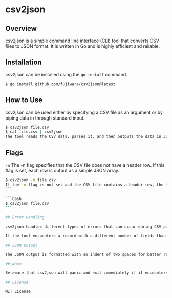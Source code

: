 # csv2json

## Overview

csv2json is a simple command line interface (CLI) tool that converts CSV files to JSON format. It is written in Go and is highly efficient and reliable.

## Installation

csv2json can be installed using the `go install` command.

```bash
$ go install github.com/fujiwara/csv2json@latest
```

## How to Use

csv2json can be used either by specifying a CSV file as an argument or by piping data in through standard input.

```bash
$ csv2json file.csv
$ cat file.csv | csv2json
The tool reads the CSV data, parses it, and then outputs the data in JSON format to standard output.
```

## Flags

`-n`
The -n flag specifies that the CSV file does not have a header row. If this flag is set, each row is output as a simple JSON array.

````bash
$ csv2json -n file.csv
If the -n flag is not set and the CSV file contains a header row, the tool uses the header row to create JSON objects. The keys in the JSON objects correspond to the fields in the header row, and the values correspond to the data in each record.
```

```bash
$ csv2json file.csv
```

## Error Handling

csv2json handles different types of errors that can occur during CSV parsing.

If the tool encounters a record with a different number of fields than expected (as determined by the first record), it will print an error message and continue with the next record. It also handles and reports other types of errors while reading the CSV data.

## JSON Output

The JSON output is formatted with an indent of two spaces for better readability.

## Note

Be aware that csv2json will panic and exit immediately if it encounters an error while encoding to JSON. In such a case, check your CSV data for any irregularities.

## License

MIT License
